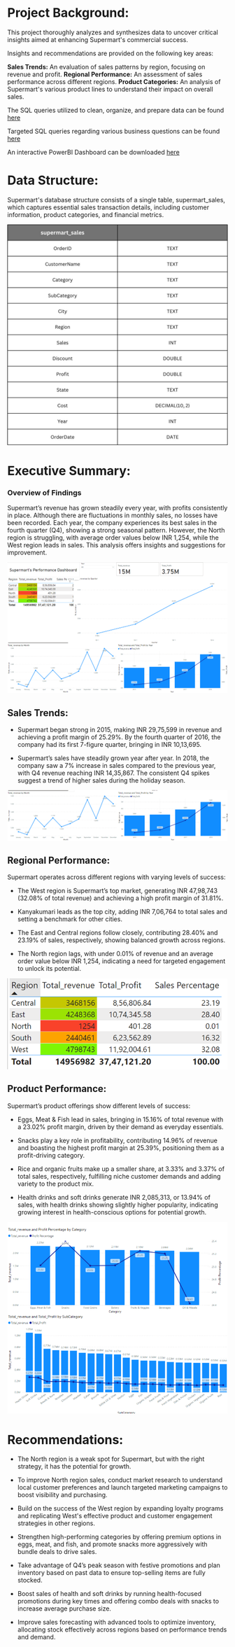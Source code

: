 # Project Background:

This project thoroughly analyzes and synthesizes data to uncover critical insights aimed at enhancing Supermart's commercial success.

Insights and recommendations are provided on the following key areas:

**Sales Trends:** An evaluation of sales patterns by region, focusing on revenue and profit.
**Regional Performance:** An assessment of sales performance across different regions.
**Product Categories:** An analysis of Supermart's various product lines to understand their impact on overall sales.

The SQL queries utilized to clean, organize, and prepare data can be found [here](/supermart_cleaning.sql)

Targeted SQL queries regarding various business questions can be found [here](/Supermart_analysis.sql)

An interactive PowerBI Dashboard can be downloaded [here](/Supermarts_powerbi_dashboard.pbix)

# Data Structure:

Supermart's database structure consists of a single table, supermart_sales, which captures essential sales transaction details, including customer information, product categories, and financial metrics.

![supermart data structure](/Superstore%20data%20structure.jpg)

# Executive Summary:

### Overview of Findings

Supermart’s revenue has grown steadily every year, with profits consistently in place. Although there are fluctuations in monthly sales, no losses have been recorded. Each year, the company experiences its best sales in the fourth quarter (Q4), showing a strong seasonal pattern. However, the North region is struggling, with average order values below INR 1,254, while the West region leads in sales. This analysis offers insights and suggestions for improvement.

![supermarts dashboard](/Supermarts%20dashboard%20-1.png)

## Sales Trends:
- Supermart began strong in 2015, making INR 29,75,599 in revenue and achieving a profit margin of 25.29%. By the fourth quarter of 2016, the company had its first 7-figure quarter, bringing in INR 10,13,695.

- Supermart’s sales have steadily grown year after year. In 2018, the company saw a 7% increase in sales compared to the previous year, with Q4 revenue reaching INR 14,35,867. The consistent Q4 spikes suggest a trend of higher sales during the holiday season.

![sales trends](/Sales%20Trends.png)

## Regional Performance:

Supermart operates across different regions with varying levels of success:


- The West region is Supermart’s top market, generating INR 47,98,743 (32.08% of total revenue) and achieving a high profit margin of 31.81%.

- Kanyakumari leads as the top city, adding INR 7,06,764 to total sales and setting a benchmark for other cities.

- The East and Central regions follow closely, contributing 28.40% and 23.19% of sales, respectively, showing balanced growth across regions.

- The North region lags, with under 0.01% of revenue and an average order value below INR 1,254, indicating a need for targeted engagement to unlock its potential.

![regional performance](/Regional%20Performance.png)

## Product Performance:

Supermart’s product offerings show different levels of success:

- Eggs, Meat & Fish lead in sales, bringing in 15.16% of total revenue with a 23.02% profit margin, driven by their demand as everyday essentials.

- Snacks play a key role in profitability, contributing 14.96% of revenue and boasting the highest profit margin at 25.39%, positioning them as a profit-driving category.

- Rice and organic fruits make up a smaller share, at 3.33% and 3.37% of total sales, respectively, fulfilling niche customer demands and adding variety to the product mix.

- Health drinks and soft drinks generate INR 2,085,313, or 13.94% of sales, with health drinks showing slightly higher popularity, indicating growing interest in health-conscious options for potential growth.

![product performance](/Product%20Performance.png)

# Recommendations:

- The North region is a weak spot for Supermart, but with the right strategy, it has the potential for growth.

- To improve North region sales, conduct market research to understand local customer preferences and launch targeted marketing campaigns to boost visibility and purchasing.

- Build on the success of the West region by expanding loyalty programs and replicating West's effective product and customer engagement strategies in other regions.

- Strengthen high-performing categories by offering premium options in eggs, meat, and fish, and promote snacks more aggressively with bundle deals to drive sales.

- Take advantage of Q4’s peak season with festive promotions and plan inventory based on past data to ensure top-selling items are fully stocked.

- Boost sales of health and soft drinks by running health-focused promotions during key times and offering combo deals with snacks to increase average purchase size.

- Improve sales forecasting with advanced tools to optimize inventory, allocating stock effectively across regions based on performance trends and demand.
